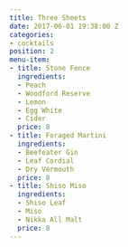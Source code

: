 ```yaml
---
title: Three Sheets
date: 2017-06-01 19:38:00 Z
categories:
- cocktails
position: 2
menu-item:
- title: Stone Fence
  ingredients:
  - Peach
  - Woodford Reserve
  - Lemon
  - Egg White
  - Cider
  price: 8
- title: Foraged Martini
  ingredients:
  - Beefeater Gin
  - Leaf Cordial
  - Dry Vermouth
  price: 8
- title: Shiso Miso
  ingredients:
  - Shiso Leaf
  - Miso
  - Nikka All Malt
  price: 8
---
```


